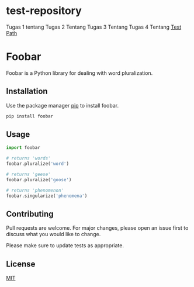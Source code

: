 # test-repository

Tugas 1 tentang
Tugas 2 Tentang
Tugas 3 Tentang
Tugas 4 Tentang
[Test Path](https://github.com/alfifarikh/alfibatch8/blob/master/src/test/java/qaautomation/march2022/AppTestAfterPageFactory.java)

# Foobar

Foobar is a Python library for dealing with word pluralization.

## Installation

Use the package manager [pip](https://pip.pypa.io/en/stable/) to install foobar.

```bash
pip install foobar
```

## Usage

```python
import foobar

# returns 'words'
foobar.pluralize('word')

# returns 'geese'
foobar.pluralize('goose')

# returns 'phenomenon'
foobar.singularize('phenomena')
```

## Contributing
Pull requests are welcome. For major changes, please open an issue first to discuss what you would like to change.

Please make sure to update tests as appropriate.

## License
[MIT](https://choosealicense.com/licenses/mit/)
